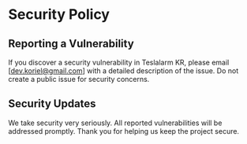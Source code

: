 # Security Policy

## Reporting a Vulnerability

If you discover a security vulnerability in Teslalarm KR, please email [dev.koriel@gmail.com] with a detailed description of the issue. Do not create a public issue for security concerns.

## Security Updates

We take security very seriously. All reported vulnerabilities will be addressed promptly. Thank you for helping us keep the project secure.
